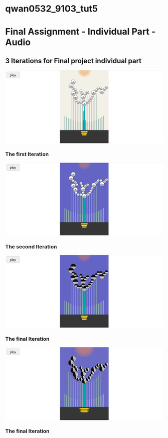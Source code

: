 # qwan0532_9103_tut5

# Final Assignment - Individual Part - Audio

## 3 Iterations for Final project individual part

![Interation 1](/IDEA9103_Final_Individual_Part_Audio/README/assets/iteration1.png "the first iteration")
### The first Iteration

![Interation 2](/IDEA9103_Final_Individual_Part_Audio/README/assets/iteration2.png "the first iteration")
### The second Iteration
![Interation 3 - in pause](/IDEA9103_Final_Individual_Part_Audio/README/assets/iteration3final.png "the first iteration")
### The final Iteration
![Interation 3 - in playing](/IDEA9103_Final_Individual_Part_Audio/README/assets/iteration3playing.png "the first iteration")
### The final Iteration
